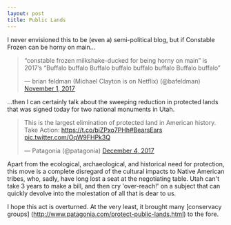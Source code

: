 ```yaml
---
layout: post
title: Public Lands
---
```


I never envisioned this to be (even a) semi-political blog, but if Constable Frozen can be horny on main...
<blockquote class="twitter-tweet" data-lang="en"><p lang="en" dir="ltr">“constable frozen milkshake-ducked for being horny on main” is 2017’s “Buffalo buffalo Buffalo buffalo buffalo buffalo Buffalo buffalo”</p>&mdash; brian feldman (Michael Clayton is on Netflix) (@bafeldman) <a href="https://twitter.com/bafeldman/status/925822918415802370?ref_src=twsrc%5Etfw">November 1, 2017</a></blockquote>
<script async src="https://platform.twitter.com/widgets.js" charset="utf-8"></script>

...then I can certainly talk about the sweeping reduction in protected lands that was signed today for two national monuments in Utah. 

<blockquote class="twitter-tweet" data-lang="en"><p lang="en" dir="ltr">This is the largest elimination of protected land in American history.<br>Take Action: <a href="https://t.co/biZPxo7PHh">https://t.co/biZPxo7PHh</a><a href="https://twitter.com/hashtag/BearsEars?src=hash&amp;ref_src=twsrc%5Etfw">#BearsEars</a> <a href="https://t.co/OqW9FHPk3Q">pic.twitter.com/OqW9FHPk3Q</a></p>&mdash; Patagonia (@patagonia) <a href="https://twitter.com/patagonia/status/937779717662314496?ref_src=twsrc%5Etfw">December 4, 2017</a></blockquote>
<script async src="https://platform.twitter.com/widgets.js" charset="utf-8"></script>

Apart from the ecological, archaeological, and historical need for protection, this move is a complete disregard of the cultural impacts to Native American tribes, who, sadly, have long lost a seat at the negotiating table. Utah can't take 3 years to make a bill, and then cry 'over-reach!' on a subject that can quickly devolve into the molestation of all that is dear to us.

I hope this act is overturned. At the very least, it brought many [conservacy groups] (http://www.patagonia.com/protect-public-lands.html) to the fore.

